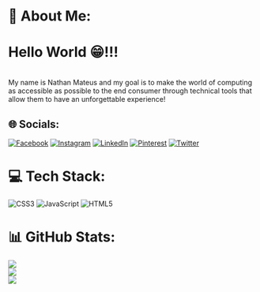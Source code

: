 # 💫 About Me:
<h1>Hello World 😁!!!</h1><br> My name is Nathan Mateus and my goal is to make the world of computing as accessible as possible to the end consumer through technical tools that allow them to have an unforgettable experience!


## 🌐 Socials:
[![Facebook](https://img.shields.io/badge/Facebook-%231877F2.svg?logo=Facebook&logoColor=white)](https://facebook.com/onathanmateus) [![Instagram](https://img.shields.io/badge/Instagram-%23E4405F.svg?logo=Instagram&logoColor=white)](https://instagram.com/onathanmateus) [![LinkedIn](https://img.shields.io/badge/LinkedIn-%230077B5.svg?logo=linkedin&logoColor=white)](https://linkedin.com/in/onathanmateus) [![Pinterest](https://img.shields.io/badge/Pinterest-%23E60023.svg?logo=Pinterest&logoColor=white)](https://pinterest.com/onathanmateus) [![Twitter](https://img.shields.io/badge/Twitter-%231DA1F2.svg?logo=Twitter&logoColor=white)](https://twitter.com/onathanmateus) 

# 💻 Tech Stack:
![CSS3](https://img.shields.io/badge/css3-%231572B6.svg?style=for-the-badge&logo=css3&logoColor=white) ![JavaScript](https://img.shields.io/badge/javascript-%23323330.svg?style=for-the-badge&logo=javascript&logoColor=%23F7DF1E) ![HTML5](https://img.shields.io/badge/html5-%23E34F26.svg?style=for-the-badge&logo=html5&logoColor=white)
# 📊 GitHub Stats:
![](https://github-readme-stats.vercel.app/api?username=onathanmateus&theme=dark&hide_border=false&include_all_commits=false&count_private=false)<br/>
![](https://github-readme-streak-stats.herokuapp.com/?user=onathanmateus&theme=dark&hide_border=false)<br/>
![](https://github-readme-stats.vercel.app/api/top-langs/?username=onathanmateus&theme=dark&hide_border=false&include_all_commits=false&count_private=false&layout=compact)

<!-- Proudly created with GPRM ( https://gprm.itsvg.in ) -->
